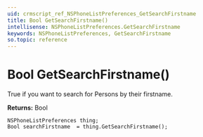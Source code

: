 ```yaml
---
uid: crmscript_ref_NSPhoneListPreferences_GetSearchFirstname
title: Bool GetSearchFirstname()
intellisense: NSPhoneListPreferences.GetSearchFirstname
keywords: NSPhoneListPreferences, GetSearchFirstname
so.topic: reference
---
```


# Bool GetSearchFirstname()

True if you want to search for Persons by their firstname.

**Returns:** Bool

```crmscript
NSPhoneListPreferences thing;
Bool searchFirstname  = thing.GetSearchFirstname();
```

